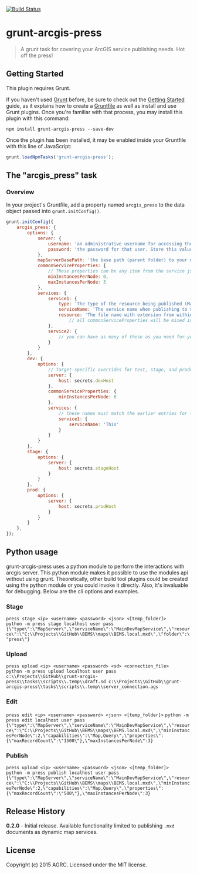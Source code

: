 [![Build Status](https://travis-ci.org/agrc/grunt-arcgis-press.svg?branch=master)](https://travis-ci.org/agrc/grunt-arcgis-press)
# grunt-arcgis-press

> A grunt task for covering your ArcGIS service publishing needs. Hot off the press!

## Getting Started
This plugin requires Grunt.

If you haven't used [Grunt](http://gruntjs.com/) before, be sure to check out the [Getting Started](http://gruntjs.com/getting-started) guide, as it explains how to create a [Gruntfile](http://gruntjs.com/sample-gruntfile) as well as install and use Grunt plugins. Once you're familiar with that process, you may install this plugin with this command:

```shell
npm install grunt-arcgis-press --save-dev
```

Once the plugin has been installed, it may be enabled inside your Gruntfile with this line of JavaScript:

```js
grunt.loadNpmTasks('grunt-arcgis-press');
```

## The "arcgis_press" task

### Overview
In your project's Gruntfile, add a property named `arcgis_press` to the data object passed into `grunt.initConfig()`.

```js
grunt.initConfig({
    arcgis_press: {
        options: {
            server: {
                username: 'an administrative username for accessing the /arcgis/admin page. Store this value in your secrets.json file.',
                password: 'the password for that user. Store this value in your secrets.json file.'
            },
            mapServerBasePath: 'the base path (parent folder) to your mxd\'s. This can be placed into your secrets.json file to allow for different project structures among developers.',
            commonServiceProperties: {
                // These properties can be any item from the service json. They will be mixed into all of services 
                minInstancesPerNode: 0,
                maxInstancesPerNode: 3
            },
            services: {
                service1: {
                    type: 'The type of the resource being published (MapServer|GpServer|Soe)',
                    serviceName: 'The service name when publishing to server',
                    resource: 'The file name with extension from within the serviceBasePath being published.'
                        // all commonServiceProperties will be mixed in with these
                },
                service2: {
                    // you can have as many of these as you need for your project.
                }
            }
        },
        dev: {
            options: {
                // Target-specific overrides for test, stage, and production go here. These override the service level entries.
                server: {
                    host: secrets.devHost
                },
                commonServiceProperties: {
                    minInstancesPerNode: 0
                },
                services: {
                    // these names must match the earlier entries for the overrides to link
                    service1: {
                        serviceName: 'This'
                    }
                }
            }
        },
        stage: {
            options: {
                server: {
                    host: secrets.stageHost
                }
            }
        },
        prod: {
            options: {
                server: {
                    host: secrets.prodHost
                }
            }
        }
    },
});
```

## Python usage
grunt-arcgis-press uses a python module to perform the interactions with arcgis server. This python module makes it possible to use the modules api without using grunt. Theoretically, other build tool plugins could be created using the python module or you could invoke it directly. Also, it's invaluable for debugging. Below are the cli options and examples. 

### Stage
`press stage <ip> <username> <password> <json> <[temp_folder]>`  
`python -m press stage localhost user pass {\"type\":\"MapServer\",\"serviceName\":\"MainDevMapService\",\"resource\":\"C:\\Projects\\GitHub\\BEMS\\maps\\BEMS.local.mxd\",\"folder\":\"press\"}`

### Upload
`press upload <ip> <username> <password> <sd> <connection_file>`  
`python -m press upload localhost user pass c:\\Projects\\GitHub\\grunt-arcgis-press\\tasks\\scripts\\.temp\\draft.sd c:\\Projects\\GitHub\\grunt-arcgis-press\\tasks\\scripts\\.temp\\server_connection.ags`

### Edit
`press edit <ip> <username> <password> <json> <[temp_folder]>` 
`python -m press edit localhost user pass {\"type\":\"MapServer\",\"serviceName\":\"MainDevMapService\",\"resource\":\"C:\\Projects\\GitHub\\BEMS\\maps\\BEMS.local.mxd\",\"minInstancesPerNode\":2,\"capabilities\":\"Map,Query\",\"properties\":{\"maxRecordCount\":\"1500\"},\"maxInstancesPerNode\":3}`

### Publish
`press upload <ip> <username> <password> <json> <[temp_folder]>`  
`python -m press publish localhost user pass {\"type\":\"MapServer\",\"serviceName\":\"MainDevMapService\",\"resource\":\"C:\\Projects\\GitHub\\BEMS\\maps\\BEMS.local.mxd\",\"minInstancesPerNode\":2,\"capabilities\":\"Map,Query\",\"properties\":{\"maxRecordCount\":\"500\"},\"maxInstancesPerNode\":3}`

## Release History
**0.2.0** - Initial release. Available functionality limited to publishing `.mxd` documents as dynamic map services. 

## License
Copyright (c) 2015 AGRC. Licensed under the MIT license.